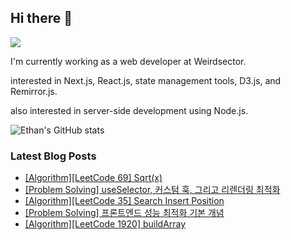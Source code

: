 ## Hi there 👋
<a href="https://steadyg.tistory.com/" target="_blank"><img src="https://img.shields.io/badge/BLOG-000000?style=flat&logo=tistory&logoColor=ffffff"/></a>

I'm currently working as a web developer at Weirdsector.

interested in Next.js, React.js, state management tools, D3.js, and Remirror.js.


also interested in server-side development using Node.js.

![Ethan's GitHub stats](https://github-readme-stats.vercel.app/api?username=ethandeveloper2&theme=dark&show_icons=true)
<!--
**ethandeveloper2/ethandeveloper2** is a ✨ _special_ ✨ repository because its `README.md` (this file) appears on your GitHub profile.

Here are some ideas to get you started:

- 🔭 I’m currently working on ...
- 🌱 I’m currently learning ...
- 👯 I’m looking to collaborate on ...
- 🤔 I’m looking for help with ...
- 💬 Ask me about ...
- 📫 How to reach me: ...
- 😄 Pronouns: ...
- ⚡ Fun fact: ...
-->
### Latest Blog Posts

- [[Algorithm][LeetCode 69] Sqrt(x)](https://steadyg.tistory.com/88)
- [[Problem Solving] useSelector, 커스텀 훅, 그리고 리렌더링 최적화](https://steadyg.tistory.com/87)
- [[Algorithm][LeetCode 35] Search Insert Position](https://steadyg.tistory.com/86)
- [[Problem Solving] 프론트엔드 성능 최적화 기본 개념](https://steadyg.tistory.com/85)
- [[Algorithm][LeetCode 1920] buildArray](https://steadyg.tistory.com/84)

